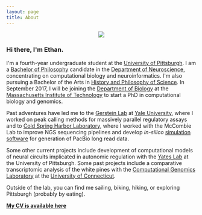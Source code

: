 ```yaml
---
layout: page
title: About
---
```

 <center><img align="center" src="../../images/me_circle250.png" /></center>

### Hi there, I'm Ethan.

I'm a fourth-year undergraduate student at the [University of Pittsburgh](http://www.pitt.edu). I am a [Bachelor of Philosophy](https://en.wikipedia.org/wiki/Bachelor_of_Philosophy) candidate in the [Department of Neuroscience](http://neuroscience.pitt.edu), concentrating on computational biology and neuroinformatics. I'm also pursuing a Bachelor of the Arts in [History and Philosophy of Science](http://www.hps.pitt.edu). In September 2017, I will be joining the [Department of Biology](http://biology.mit.edu) at the [Massachusetts Institute of Technology](http://web.mit.edu) to start a PhD in computational biology and genomics.

Past adventures have led me to the [Gerstein Lab](http://gersteinlab.org) at [Yale University](http://www.yale.edu), where I worked on peak calling methods for massively parallel regulatory assays and to [Cold Spring Harbor Laboratory](http://cshl.edu), where I worked with the McCombie Lab to improve NGS sequencing pipelines and develop _in-silico_ [simulation software](http://silico.ethanagbaker.com) for generation of PacBio long read data.

Some other current projects include development of computational models of neural circuits implicated in autonomic regulation with the [Yates Lab](http://neuroyates.com) at the University of Pittsburgh. Some past projects include a comparative transcriptomic analysis of the white pines with the [Computational Genomics Laboratory](http://compgenomics.lab.uconn.edu) at the [University of Connecticut](http://www.uconn.edu).

Outside of the lab, you can find me sailing, biking, hiking, or exploring Pittsburgh (probably by eating).

[__My CV is available here__](../../docs/webCV15Mar.pdf)
